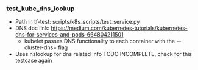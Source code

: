 ### test_kube_dns_lookup

* Path in tf-test: scripts/k8s_scripts/test_service.py
* DNS doc link: https://medium.com/kubernetes-tutorials/kubernetes-dns-for-services-and-pods-664804211501
  * kubelet passes DNS functionality to each container with the --cluster-dns=<dns-service-ip> flag
* Uses nslookup for dns related info
TODO INCOMPLETE, check for this testcase again